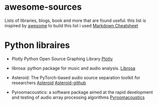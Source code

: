 # awesome-sources #

Lists of libraries, blogs, book and more that are found useful.
this list is inspired by [awesome](https://github.com/sindresorhus/awesome)
to build this list i used [Markdown Cheatsheet](https://github.com/tchapi/markdown-cheatsheet/blob/master/README.md)

# Python libraires #

* Plotly Python Open Source Graphing Library [Plotly](https://plotly.com/python/)

* librosa: python package for music and audio analysis. [Librosa](https://librosa.org/doc/0.8.0/index.html)

* Asteroid: The PyTorch-based audio source separation toolkit for researchers [Asteroid](https://asteroid-team.github.io/) [Asteroid-github](https://github.com/asteroid-team/asteroid)

* Pyroomacoustics: a software package aimed at the rapid development and testing of audio array processing algorithms [Pyroomacoustics](https://pyroomacoustics.readthedocs.io/en/pypi-release/index.html)
